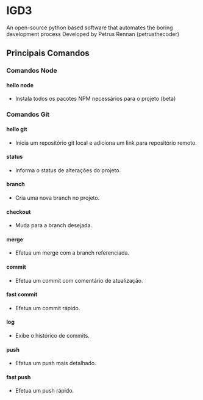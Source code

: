 # IGD3
An open-source python based software that automates the boring development process
Developed by Petrus Rennan (petrusthecoder)

## Principais Comandos

### Comandos Node

#### hello node 
- Instala todos os pacotes NPM necessários para o projeto (beta)

### Comandos Git
#### hello git 
- Inicia um repositório git local e adiciona um link para repositório remoto.

#### status
- Informa o status de alterações do projeto.

#### branch
- Cria uma nova branch no projeto.

#### checkout
- Muda para a branch desejada.

#### merge
- Efetua um merge com a branch referenciada.

#### commit
- Efetua um commit com comentário de atualização.

#### fast commit
- Efetua um commit rápido.

#### log
- Exibe o histórico de commits.

#### push
- Efetua um push mais detalhado.

#### fast push
- Efetua um push rápido.
